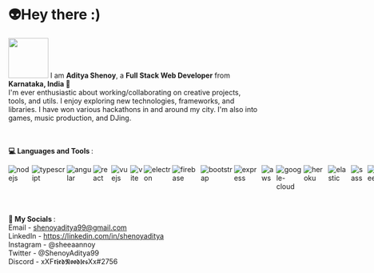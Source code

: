 <h1>👽Hey there :) </h1>

<img src="https://user-images.githubusercontent.com/42043528/209678212-a2d44a68-90d0-40f1-9025-449601899c08.gif" width="80"/>
I am <b>Aditya Shenoy</b>, a <b>Full Stack Web Developer</b> from <b>Karnataka, India 🌱</b><br>
I'm ever enthusiastic about working/collaborating on creative projects, tools, and utils. I enjoy exploring new technologies, frameworks, and libraries. I have won various hackathons in and around my city. I'm also into games, music production, and DJing.

<br><br>
<b>💻 Languages and Tools </b>: <br>
<div style="display:flex;gap:3px;">
<img src="https://img.shields.io/badge/Node.js-339933?style=for-the-badge&logo=nodedotjs&logoColor=white" alt="nodejs">
<img src="https://img.shields.io/badge/TypeScript-007ACC?style=for-the-badge&logo=typescript&logoColor=white" alt="typescript">
<img src="https://img.shields.io/badge/Angular-DD0031?style=for-the-badge&logo=angular&logoColor=white" alt="angular">
<img src="https://img.shields.io/badge/React-20232A?style=for-the-badge&logo=react&logoColor=61DAFB" alt="react">
<img src="https://img.shields.io/badge/Vue.js-35495E?style=for-the-badge&logo=vuedotjs&logoColor=4FC08D" alt="vuejs">
<img src="https://img.shields.io/badge/Vite-B73BFE?style=for-the-badge&logo=vite&logoColor=FFD62E" alt="vite">
<img src="https://img.shields.io/badge/Electron-2B2E3A?style=for-the-badge&logo=electron&logoColor=9FEAF9" alt="electron">
<img src="https://img.shields.io/badge/firebase-ffca28?style=for-the-badge&logo=firebase&logoColor=black" alt="firebase">
<img src="https://img.shields.io/badge/Bootstrap-563D7C?style=for-the-badge&logo=bootstrap&logoColor=white" alt="bootstrap">
<img src="https://img.shields.io/badge/Express.js-000000?style=for-the-badge&logo=express&logoColor=white" alt="express">
<img src="https://img.shields.io/badge/Amazon_AWS-FF9900?style=for-the-badge&logo=amazonaws&logoColor=white" alt="aws">
<img src="https://img.shields.io/badge/Google_Cloud-4285F4?style=for-the-badge&logo=google-cloud&logoColor=white" alt="google-cloud">
<img src="https://img.shields.io/badge/Heroku-430098?style=for-the-badge&logo=heroku&logoColor=white" alt="heroku">
<img src="https://img.shields.io/badge/Elastic_Search-005571?style=for-the-badge&logo=elasticsearch&logoColor=white" alt="elastic">
<img src="https://img.shields.io/badge/Sass-CC6699?style=for-the-badge&logo=sass&logoColor=white" alt="sass">
<img src="https://img.shields.io/badge/Puppeteer-40B5A4?style=for-the-badge&logo=Puppeteer&logoColor=white" alt="puppeteer">
<img src="https://img.shields.io/badge/Shell_Script-121011?style=for-the-badge&logo=gnu-bash&logoColor=white" alt="shell-script">
<img src="https://img.shields.io/badge/Unity-100000?style=for-the-badge&logo=unity&logoColor=white" alt="unity">
<img src="https://img.shields.io/badge/GitLab-330F63?style=for-the-badge&logo=gitlab&logoColor=white" alt="gitlab">
</div>

<br><br>
<b>👾 My Socials </b>: <br>
Email - <a href="mailto:shenoyaditya99@gmail.com">shenoyaditya99@gmail.com</a> <br>
LinkedIn - https://linkedin.com/in/shenoyaditya <br>
Instagram - @sheeaannoy <br>
Twitter - @ShenoyAditya99 <br>
Discord - xXF𝖗𝖎𝖊𝖉𝕹𝖔𝖔𝖉𝖑𝖊𝖘Xx#2756





